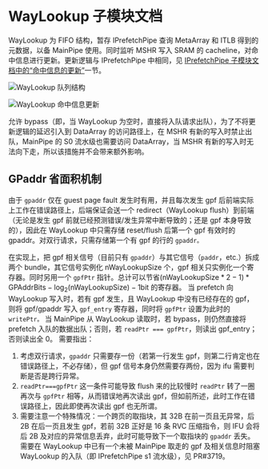 # WayLookup 子模块文档

WayLookup 为 FIFO 结构，暂存 IPrefetchPipe 查询 MetaArray 和 ITLB 得到的元数据，以备 MainPipe
使用。同时监听 MSHR 写入 SRAM 的 cacheline，对命中信息进行更新。更新逻辑与 IPrefetchPipe 中相同，见
[IPrefetchPipe
子模块文档中的“命中信息的更新”](IPrefetchPipe.md#sec:IPrefetchPipe-hit-update)一节。

![WayLookup 队列结构](../figure/ICache/WayLookup/waylookup_structure_rw.png)

![WayLookup 命中信息更新](../figure/ICache/WayLookup/waylookup_structure_update.png)

允许 bypass（即，当 WayLookup 为空时，直接将入队请求出队），为了不将更新逻辑的延迟引入到 DataArray 的访问路径上，在 MSHR
有新的写入时禁止出队，MainPipe 的 S0 流水级也需要访问 DataArray，当 MSHR 有新的写入时无法向下走，所以该措施并不会带来额外影响。

## GPaddr 省面积机制

由于 `gpaddr` 仅在 guest page fault 发生时有用，并且每次发生 gpf 后前端实际上工作在错误路径上，后端保证会送一个
redirect（WayLookup flush）到前端（无论是发生 gpf 前就已经预测错误/发生异常中断导致的；还是 gpf 本身导致的），因此在
WayLookup 中只需存储 reset/flush 后第一个 gpf 有效时的 gpaddr。对双行请求，只需存储第一个有 gpf 的行的
`gpaddr。`

在实现上，把 gpf 相关信号（目前只有 `gpaddr`）与其它信号（`paddr`，etc.）拆成两个 bundle，其它信号实例化
nWayLookupSize 个，gpf 相关只实例化一个寄存器。同时另用一个 `gpfPtr`
指针。总计可以节省$(\text{nWayLookupSize}*2-1)* \text{GPAddrBits} -
\log_2{(\text{nWayLookupSize})} - 1$bit 的寄存器。 当 prefetch 向 WayLookup 写入时，若有 gpf
发生，且 WayLookup 中没有已经存在的 gpf，则将 gpf/gpaddr 写入 `gpf_entry` 寄存器，同时将 `gpfPtr` 设置为此时的
`writePtr。` 当 MainPipe 从 WayLookup 读取时，若 bypass，则仍然直接将 prefetch 入队的数据出队；否则，若
`readPtr === gpfPtr`，则读出 gpf_entry；否则读出全 0。 需要指出：

1. 考虑双行请求，`gpaddr` 只需要存一份（若第一行发生 gpf，则第二行肯定也在错误路径上，不必存储），但 gpf 信号本身仍然需要存两份，因为
   ifu 需要判断是否是跨行异常。
2. `readPtr===gpfPtr` 这一条件可能导致 flush 来的比较慢时 `readPtr` 转了一圈再次与 `gpfPtr`
   相等，从而错误地再次读出 gpf，但如前所述，此时工作在错误路径上，因此即使再次读出 gpf 也无所谓。
3. 需要注意一个特殊情况：一个跨页的取指块，其 32B 在前一页且无异常，后 2B 在后一页且发生 gpf，若前 32B 正好是 16 条 RVC
   压缩指令，则 IFU 会将后 2B 及对应的异常信息丢弃，此时可能导致下一个取指块的 `gpaddr` 丢失。需要在 WayLookup 中已有一个未被
   MainPipe 取走的 gpf 及相关信息时阻塞 WayLookup 的入队（即 IPrefetchPipe s1 流水级），见 PR#3719。
